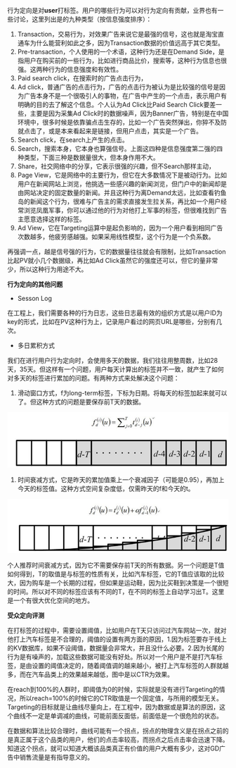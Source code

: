 行为定向是对**user**打标签。用户的哪些行为可以对行为定向有贡献，业界也有一些讨论，这里列出是的九种类型（按信息强度排序）：

1. Transaction，交易行为，对效果广告来说它是最强的信号，这也就是淘宝直通车为什么能营利如此之多，因为Transaction数据的价值远高于其它类型。
2. Pre-transaction，个人使用的一个术语，这种行为还是在Demand Side，是指用户在购买前的一些行为，比如进行商品比价，搜索等，这种行为信息也很强。这两种行为的信息强度和有效性。
3. Paid search click，在搜索时的广告点击行为，
4. Ad click，普通广告的点击行为，广告的点击行为被认为是比较强的信号是因为广告本身不是一个很吸引人的事物，在广告中产生的一个点击，表示用户有明确的目的去了解这个信息。个人认为Ad Click比Paid Search Click要差一些，主要是因为采集Ad Click时的数据噪声，因为Banner广告，特别是在中国环境中，很多时候是依靠骗点击生存的，比如一个广告突然弹出，你猝不及防就点击了，或是本来看起来是链接，但用户点击，其实是一个广告。
5. Search click，在search上产生的点击。
6. Search，搜索本身，它本身也算强信号。上面这四种是信息强度第二强的四种类型，下面三种是数据量很大，但本身作用不大。
7. Share，社交网络中的分享，它表示很强的兴趣，但不Search那样主动，
8. Page View，它是网络中的主要行为，但它在大多数情况下是被动行为。比如用户在新闻网站上浏览，他挑选一些感兴趣的新闻浏览，但门户中的新闻却是由网站决定的固定数量的新闻。并且这种行为离Demand太远，比如查看钓鱼岛的新闻这个行为，很难与广告主的需求直接发生拉关系，再比如一个用户经常浏览凤凰军事，你可以通过他的行为对他打上军事的标签，但很难找到广告主愿意选择这样的标签。
9. Ad View，它在Targeting运算中是起负影响的，因为一个用户看到相同广告次数越多，他疲劳感越强。如果采用线性模型，这个行为是一个负系数。

再强调一点，越是信号强的行为，它的数据量往往就会有限制，比如Transaction比起PV就小几个数据级，再比如Ad Click虽然它的强度还可以，但它的量非常少，所以这种行为用途不大。

**行为定向的其他问题**

* Sesson Log

在工程上，我们需要各种的行为日志，这些日志最有效的组织方式是以用户ID为key的形式，比如在PV这种行为上，记录用户看过的网页URL是哪些，分别有几次。

* 多日累积方式

我们在进行用户行为定向时，会使用多天的数据，我们往往用整周数，比如28天，35天。但这样有一个问题，用户每天计算出的标签并不一致，就产生了如何对多天的标签进行累加的问题。有两种方式来处解决这个问题：

1. 滑动窗口方式，f为long-term标签，下标为日期。将每天的标签加起来就可以了。但这种方式的问题是要保存前T天的数据。

![](/assets/14.jpg)

1. 时间衰减方式，它是昨天的累加值乘上一个衰减因子（可能是0.95），再加上今天的标签值。这种方式空间复杂度低，仅需昨天的f和今天的t。

![](/assets/15.jpg)

个人推荐时间衰减方式，因为它不需要保存前T天的所有数据。另一个问题是T值如何得到，T的取值是与标签的性质有关，比如汽车标签，它的T值应该取的比较大，因为购车是一个长期的过程，但如果是运动鞋，因为比买鞋到决策是一个很短的时间。所以对不同的标签应该有不同的T，在不同的标签上自动学习出T。这里是一个有很大优化空间的地方。

**受众定向评测**

在打标签的过程中，需要设置阈值，比如用户在T天只访问过汽车网站一次，就对他打上汽车标签是不合理的，阈值的设置有两方面的原因，1.因为标签要存于线上的KV数据库，如果不设阈值，数据量会非常大，并且没什么必要。2.因为长尾的行为是有噪声的，加载这些数据可能没有好处。所以对一个用户是不是打汽车标签，是由设置的阈值决定的，随着阈值调的越来越小，被打上汽车标签的人群就越多，而在汽车品类上的效果越来越低，图中是以CTR为效果。

在reach到100%的人群时，即阈值为0的时候，实际就是没有进行Targeting的情况，所以reach=100%的时候它的CTR取值是一个固定值，与所用的模型无关。Targeting的目标就是让曲线尽量向上，在工程中，因为数据或是算法的原因，这个曲线不一定是单调减的曲线，可能前面反面低，前面低是一个很危险的状态。

在数据和算法比较合理时，曲线可能有一个拐点，拐点的物理含义是在拐点之前的是真正属于这个品类的用户，他们的点击率较高，而拐点之后点击率会迅速下降。知道这个拐点，就可以知道大概该品类真正有价值的用户大概有多少，这对GD广告中销售流量是有指导意义的。

